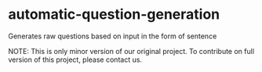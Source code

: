 # automatic-question-generation
Generates raw questions based on input in the form of sentence


NOTE: This is only minor version of our original project. To contribute on full version of this project, please contact us. 

